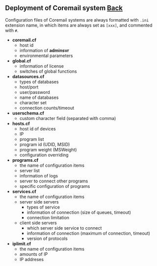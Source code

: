 ## Deployment of Coremail system	[Back](./../coremail.md)

Configuration files of Coremail systems are always formatted with `.ini` extension name, in which items are always set as `[xxx]`, and commented with `#`.

- **coremail.cf**
    - host id
    - information of **adminsvr**
    - environmental parameters
- **global.cf**
    - information of license
    - switches of global functions
- **datasources.cf**
    - types of databases
    - host/port
    - user/password
    - name of databases
    - character set
    - connection counts/timeout
- **userschema.cf**
    - custom character field (separated with comma)
- **hosts.cf**
    - host id of devices
    - IP
    - program list
    - program id (UDID, MSID)
    - program weight (MSWeight)
    - configuration overriding
- **programs.cf**
    - the name of configuration items
    - server list
    - information of logs
    - server to connect other programs
    - specific configuration of programs
- **services.cf**
    - the name of configuration items
    - server side servers
        - types of service
        - information of connection (size of queues, timeout)
        - connection limitation
    - client side servers
        - which server side service to connect
        - information of connection (maximum of connection, timeout)
        - version of protocols
- **iplimit.cf**
    - the name of configuration items
    - amounts of IP
    - IP addreses